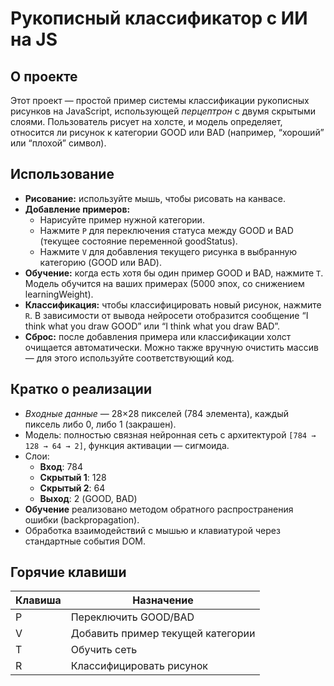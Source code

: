 # Рукописный классификатор с ИИ на JS

## О проекте

Этот проект — простой пример системы классификации рукописных рисунков на JavaScript, использующей *перцептрон* с двумя скрытыми слоями. Пользователь рисует на холсте, и модель определяет, относится ли рисунок к категории GOOD или BAD (например, “хороший” или “плохой” символ).

## Использование

- **Рисование:** используйте мышь, чтобы рисовать на канвасе.
- **Добавление примеров:**
  - Нарисуйте пример нужной категории.
  - Нажмите `P` для переключения статуса между GOOD и BAD (текущее состояние переменной goodStatus).
  - Нажмите `V` для добавления текущего рисунка в выбранную категорию (GOOD или BAD).
- **Обучение:** когда есть хотя бы один пример GOOD и BAD, нажмите `T`. Модель обучится на ваших примерах (5000 эпох, со снижением learningWeight).
- **Классификация:** чтобы классифицировать новый рисунок, нажмите `R`. В зависимости от вывода нейросети отобразится сообщение “I think what you draw GOOD” или “I think what you draw BAD”.
- **Сброс:** после добавления примера или классификации холст очищается автоматически. Можно также вручную очистить массив — для этого используйте соответствующий код.

## Кратко о реализации

- *Входные данные* — 28×28 пикселей (784 элемента), каждый пиксель либо 0, либо 1 (закрашен).
- Модель: полностью связная нейронная сеть с архитектурой `[784 → 128 → 64 → 2]`, функция активации — сигмоида.
- Слои:
  - **Вход**: 784
  - **Скрытый 1**: 128
  - **Скрытый 2**: 64
  - **Выход**: 2 (GOOD, BAD)
- **Обучение** реализовано методом обратного распространения ошибки (backpropagation).
- Обработка взаимодействий с мышью и клавиатурой через стандартные события DOM.

## Горячие клавиши

| Клавиша | Назначение                     |
|---------|--------------------------------|
| P       | Переключить GOOD/BAD           |
| V       | Добавить пример текущей категории |
| T       | Обучить сеть                   |
| R       | Классифицировать рисунок       |
